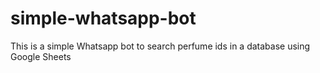 # simple-whatsapp-bot
This is a simple Whatsapp bot to search perfume ids in a database using Google Sheets
